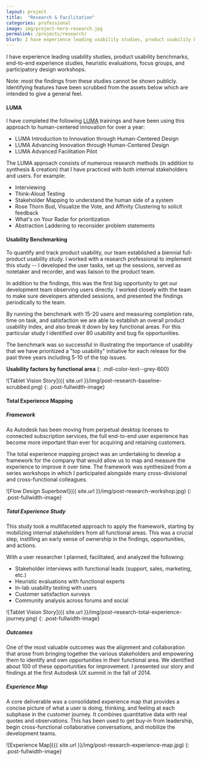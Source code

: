 ```yaml
---
layout: project
title:  "Research & Facilitation"
categories: professional
image: img/project-hero-research.jpg
permalink: /projects/research/
blurb: I have experience leading usability studies, product usability benchmarks, end-to-end experience studies, heuristic evaluations, focus groups, and participatory design workshops.
---
```

I have experience leading usability studies, product usability benchmarks, end-to-end experience studies, heuristic evaluations, focus groups, and participatory design workshops.

Note: most the findings from these studies cannot be shown publicly. Identifying features have been scrubbed from the assets below which are intended to give a general feel. 

#### LUMA

I have completed the following [LUMA](https://www.luma-institute.com/) trainings and have been using this approach to human-centered innovation for over a year:

- LUMA Introduction to Innovation through Human-Centered Design
- LUMA Advancing Innovation through Human-Centered Design
- LUMA Advanced Facilitation Pilot

The LUMA approach consists of numerous research methods (in addition to synthesis & creation) that I have practiced with both internal stakeholders and users. For example:

- Interviewing 
- Think-Aloud Testing
- Stakeholder Mapping to understand the human side of a system
- Rose Thorn Bud, Visualize the Vote, and Affinity Clustering to solicit feedback
- What's on Your Radar for prioritization
- Abstraction Laddering to reconsider problem statements

#### Usability Benchmarking

To quantify and track product usability, our team established a biennial full-product usability study. I worked with a research professional to implement this study -- I developed the user tasks, set up the sessions, served as notetaker and recorder, and was liaison to the product team. 

In addition to the findings, this was the first big opportunity to get our development team observing users directly. I worked closely with the team to make sure developers attended sessions, and presented the findings periodically to the team.

By running the benchmark with 15-20 users and measuring completion rate, time on task, and satisfaction we are able to establish an overall product usability index, and also break it down by key functional areas. For this particular study I identified over 80 usability and bug fix opportunities. 

The benchmark was so successful in illustrating the importance of usability that we have prioritized a "top usability" initiative for each release for the past three years including 5-10 of the top issues.

**Usability factors by functional area** 
{: .mdl-color-text--grey-600}

![Tablet Vision Story]({{ site.url }}/img/post-research-baseline-scrubbed.png)
{: .post-fullwidth-image}

#### Total Experience Mapping

##### Framework

As Autodesk has been moving from perpetual desktop licenses to connected subscription services, the full end-to-end user experience has become more important than ever for acquiring and retaining customers.

The total experience mapping project was an undertaking to develop a framework for the company that would allow us to map and measure the experience to improve it over time. The framework was synthesized from a series workshops in which I participated alongside many cross-divisional and cross-functional colleagues. 

![Flow Design Superbowl]({{ site.url }}/img/post-research-workshop.jpg)
{: .post-fullwidth-image}

##### Total Experience Study

This study took a multifaceted approach to apply the framework, starting by mobilizing internal stakeholders from all functional areas. This was a crucial step, instilling an early sense of ownership in the findings, opportunities, and actions. 

With a user researcher I planned, facilitated, and analyzed the following:

- Stakeholder interviews with functional leads (support, sales, marketing, etc.)
- Heuristic evaluations with functional experts
- In-lab usability testing with users
- Customer satisfaction surveys
- Community analysis across forums and social

![Tablet Vision Story]({{ site.url }}/img/post-research-total-experience-journey.png)
{: .post-fullwidth-image}

##### Outcomes

One of the most valuable outcomes was the alignment and collaboration that arose from bringing together the various stakeholders and empowering them to identify and own opportunities in their functional area. We identified about 100 of these opportunities for improvement. I presented our story and findings at the first Autodesk UX summit in the fall of 2014.

##### Experience Map

A core deliverable was a consolidated experience map that provides a concise picture of what a user is doing, thinking, and feeling at each subphase in the customer journey. It combines quantitative data with real quotes and observations. This has been used to get buy-in from leadership, begin cross-functional collaborative conversations, and mobilize the development teams. 

![Experience Map]({{ site.url }}/img/post-research-experience-map.jpg)
{: .post-fullwidth-image}
